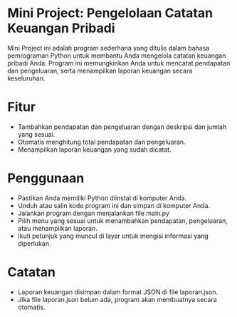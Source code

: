 # Mini Project: Pengelolaan Catatan Keuangan Pribadi
Mini Project ini adalah program sederhana yang ditulis dalam bahasa pemrograman Python untuk membantu Anda mengelola catatan keuangan pribadi Anda. Program ini memungkinkan Anda untuk mencatat pendapatan dan pengeluaran, serta menampilkan laporan keuangan secara keseluruhan.

# Fitur
- Tambahkan pendapatan dan pengeluaran dengan deskripsi dan jumlah yang sesuai.
- Otomatis menghitung total pendapatan dan pengeluaran.
- Menampilkan laporan keuangan yang sudah dicatat.

# Penggunaan
- Pastikan Anda memiliki Python diinstal di komputer Anda.
- Unduh atau salin kode program ini dan simpan di komputer Anda.
- Jalankan program dengan menjalankan file main.py
- Pilih menu yang sesuai untuk menambahkan pendapatan, pengeluaran, atau menampilkan laporan.
- Ikuti petunjuk yang muncul di layar untuk mengisi informasi yang diperlukan.

# Catatan
- Laporan keuangan disimpan dalam format JSON di file laporan.json.
- Jika file laporan.json belum ada, program akan membuatnya secara otomatis.
